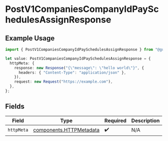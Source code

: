 # PostV1CompaniesCompanyIdPaySchedulesAssignResponse

## Example Usage

```typescript
import { PostV1CompaniesCompanyIdPaySchedulesAssignResponse } from "@gusto/embedded-api/models/operations/postv1companiescompanyidpayschedulesassign.js";

let value: PostV1CompaniesCompanyIdPaySchedulesAssignResponse = {
  httpMeta: {
    response: new Response("{\"message\": \"hello world\"}", {
      headers: { "Content-Type": "application/json" },
    }),
    request: new Request("https://example.com"),
  },
};
```

## Fields

| Field                                                              | Type                                                               | Required                                                           | Description                                                        |
| ------------------------------------------------------------------ | ------------------------------------------------------------------ | ------------------------------------------------------------------ | ------------------------------------------------------------------ |
| `httpMeta`                                                         | [components.HTTPMetadata](../../models/components/httpmetadata.md) | :heavy_check_mark:                                                 | N/A                                                                |